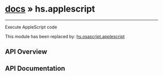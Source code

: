 # [docs](../hammerspoon/index.md) » hs.applescript
---

Execute AppleScript code

This module has been replaced by: [hs.osascript.applescript](./hs.osascript.html#applescript)

## API Overview

## API Documentation

